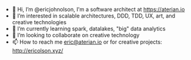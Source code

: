 - 👋 Hi, I’m @ericjohnolson, I'm a software architect at https://aterian.io
- 👀 I’m interested in scalable architectures, DDD, TDD, UX, art, and creative technologies
- 🌱 I’m currently learning spark, datalakes, "big" data analytics
- 💞️ I’m looking to collaborate on creative technology
- 📫 How to reach me eric@aterian.io or for creative projects: http://ericolson.xyz/

<!---
ericjohnolson/ericjohnolson is a ✨ special ✨ repository because its `README.md` (this file) appears on your GitHub profile.
You can click the Preview link to take a look at your changes.
--->
